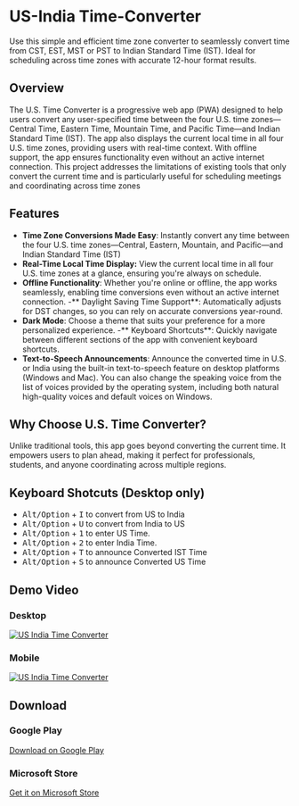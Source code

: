 # US-India Time-Converter
Use this simple and efficient time zone converter to seamlessly convert time from CST, EST, MST or PST to Indian Standard Time (IST). Ideal for scheduling across time zones with accurate 12-hour format results.

## Overview
The U.S. Time Converter is a progressive web app (PWA) designed to help users convert any user-specified time between the four U.S. time zones—Central Time, Eastern Time, Mountain Time, and Pacific Time—and Indian Standard Time (IST). The app also displays the current local time in all four U.S. time zones, providing users with real-time context. With offline support, the app ensures functionality even without an active internet connection. This project addresses the limitations of existing tools that only convert the current time and is particularly useful for scheduling meetings and coordinating across time zones

## Features
- **Time Zone Conversions Made Easy**: Instantly convert any time between the four U.S. time zones—Central, Eastern, Mountain, and Pacific—and Indian Standard Time (IST)
- **Real-Time Local Time Display:** View the current local time in all four U.S. time zones at a glance, ensuring you're always on schedule.
- **Offline Functionality**: Whether you're online or offline, the app works seamlessly, enabling time conversions even without an active internet connection.
-** Daylight Saving Time Support**: Automatically adjusts for DST changes, so you can rely on accurate conversions year-round.
- **Dark Mode**: Choose a theme that suits your preference for a more personalized experience.
-** Keyboard Shortcuts**: Quickly navigate between different sections of the app with convenient keyboard shortcuts.
- **Text-to-Speech Announcements**: Announce the converted time in U.S. or India using the built-in text-to-speech feature on desktop platforms (Windows and Mac). You can also change the speaking voice from the list of voices provided by the operating system, including both natural high-quality voices and default voices on Windows.

## Why Choose U.S. Time Converter?
Unlike traditional tools, this app goes beyond converting the current time. It empowers users to plan ahead, making it perfect for professionals, students, and anyone coordinating across multiple regions.

## Keyboard Shotcuts (Desktop only)
- <kbd>Alt/Option</kbd> + <kbd>I</kbd> to convert from US to India
- <kbd>Alt/Option</kbd> + <kbd>U</kbd> to convert from India to US
- <kbd>Alt/Option</kbd> + <kbd>1</kbd> to enter US Time.
- <kbd>Alt/Option</kbd> + <kbd>2</kbd> to enter India Time.
- <kbd>Alt/Option</kbd> + <kbd>T</kbd> to announce Converted IST Time
- <kbd>Alt/Option</kbd> + <kbd>S</kbd> to announce Converted US Time

## Demo Video 
### Desktop
[![US India Time Converter](https://img.youtube.com/vi/H8CQAofF3Fc/0.jpg)](https://youtu.be/H8CQAofF3Fc)
### Mobile
[![US India Time Converter](https://img.youtube.com/vi/nLqgBAV9ZC0/0.jpg)](https://youtu.be/nLqgBAV9ZC0)

## Download 
### Google Play
[Download on Google Play](https://play.google.com/store/apps/details?id=com.varunmanojkumar.usindiatimeconverter)
### Microsoft Store
[Get it on Microsoft Store](https://apps.microsoft.com/detail/9nhdr5pnn3lv?hl=en-GB&gl=IN)
